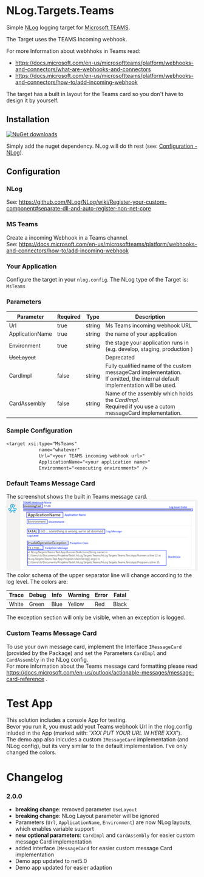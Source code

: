 # NLog.Targets.Teams

Simple [NLog](https://nlog-project.org/) logging target for [Microsoft TEAMS](https://products.office.com/en/microsoft-teams/group-chat-software?market=en).

The Target uses the TEAMS Incoming webhook.

For more Information about webhhoks in Teams read:
- https://docs.microsoft.com/en-us/microsoftteams/platform/webhooks-and-connectors/what-are-webhooks-and-connectors
- https://docs.microsoft.com/en-us/microsoftteams/platform/webhooks-and-connectors/how-to/add-incoming-webhook

The target has a built in layout for the Teams card so you don't have to design it by yourself.

## Installation
[![NuGet downloads](https://img.shields.io/nuget/dt/NLog.Targets.Teams.svg)](https://www.nuget.org/packages/NLog.Targets.Teams)

Simply add the nuget dependency. NLog will do th rest (see: [Configuration - NLog](#NLog)).

## Configuration

### NLog

See: https://github.com/NLog/NLog/wiki/Register-your-custom-component#separate-dll-and-auto-register-non-net-core

### MS Teams

Create a incoming Webhook in a Teams channel.<br/>
See: https://docs.microsoft.com/en-us/microsoftteams/platform/webhooks-and-connectors/how-to/add-incoming-webhook

### Your Application

Configure the target in your `nlog.config`.
The NLog type of the Target is: `MsTeams`

### Parameters

Parameter | Required | Type | Description |
--------- | -------- | ---- | ----------- |
Url | true | string | Ms Teams incoming webhook URL |
ApplicationName | true | string | the name of your application |
Environment | true | string | the stage your application runs in (e.g. develop, staging, production ) |
~~UseLayout~~ |  |  | Deprecated | 
CardImpl | false | string | Fully qualified name of the custom messageCard implementation.<br>If omitted, the internal default implementation will be used. | 
CardAssembly | false | string | Name of the assembly which holds the _CardImpl_.<br/> Required if you use a cutom messageCard implementation. | 

### Sample Configuration
```
<target xsi:type="MsTeams" 
            name="whatever"             
            Url="<your TEAMS incoming webhook url>"          
            ApplicationName="<your application name>"
            Environment="<executing environment>" />
```

### Default Teams Message Card

The screenshot shows the built in Teams message card.
![Built In Card](Screenshots/DefaultCard.png)
The color schema of the upper separator line will change according to the log level.
The colors are:

Trace | Debug | Info | Warning | Error | Fatal |
--------- | -------- | -------- | -------- | -------- | -------- |
White | Green | Blue | Yellow | Red | Black |

The exception section will only be visible, when an exception is logged.

### Custom Teams Message Card
To use your own message card, implement the Interface `IMessageCard` (provided by the Package) and set the Parameters `CardImpl` and `CardAssembly` in the NLog config.<br/>
For more information about the Teams message card formatting please read https://docs.microsoft.com/en-us/outlook/actionable-messages/message-card-reference .


# Test App
This solution includes a console App for testing.<br/> 
Bevor you run it, you must add yout Teams webhook Url in the nlog.config inluded in the App (marked with: '<i>XXX PUT YOUR URL IN HERE XXX</i>').<br/>
The demo app also inlcudes a custom `IMessageCard` implementation (and NLog config), but its very similar to the default implementation. I've only changed the colors.


# Changelog

### 2.0.0
* __breaking change__: removed parameter `UseLayout`
* __breaking change__: NLog Layout parameter will be ignored
* Parameters (`Url`, `ApplicationName`, `Environment`) are now NLog layouts, which enables variable support
* __new optional parameters__: `CardImpl` and `CardAssembly` for easier custom message Card implementation
* added interface `IMessageCard` for easier custom message Card implementation
* Demo app updated to net5.0
* Demo app updated for easier adaption

